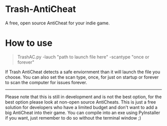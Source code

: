 # Trash-AntiCheat
A free, open source AntiCheat for your indie game.

# How to use
> TrashAC.py -lauch "path to launch file here" -scantype "once or forever"

If Trash AntiCheat detects a safe enviornment than it will launch the file you choose. You can also set the scan type, once, for just on startup or forever to scan the computer for issues forever.

----------------------------

Please note that this is still in development and is not the best option, for the best option please look at non-open source AntiCheats. This is just a free solution for developers who have a limited budget and don't want to add a big AntiCheat into their game. You can compile into an exe using PyInstaller if you want, just remember to do so without the terminal window ;)
